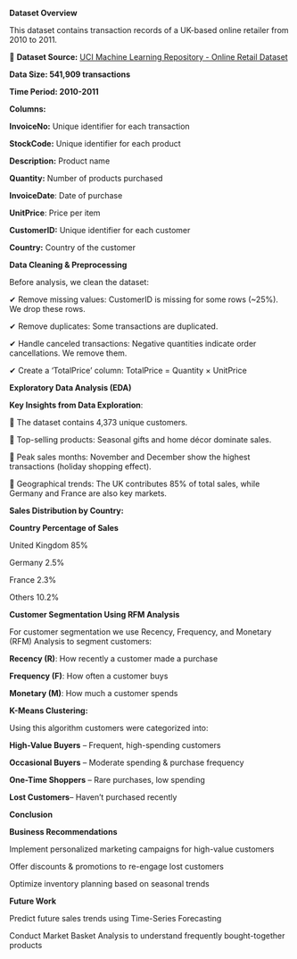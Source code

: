 **Dataset Overview**

This dataset contains transaction records of a UK-based online retailer from 2010 to 2011.

🔗 **Dataset Source:** [UCI Machine Learning Repository - Online Retail Dataset](https://archive.ics.uci.edu/dataset/352/online+retail)

**Data Size: 541,909 transactions**

**Time Period: 2010-2011**

**Columns:**

**InvoiceNo:** Unique identifier for each transaction

**StockCode:** Unique identifier for each product

**Description:** Product name

**Quantity:** Number of products purchased

**InvoiceDate**: Date of purchase

**UnitPrice**: Price per item

**CustomerID:** Unique identifier for each customer

**Country:** Country of the customer


**Data Cleaning & Preprocessing**

 Before analysis, we clean the dataset:

✔ Remove missing values: CustomerID is missing for some rows (~25%). We drop these rows.

✔ Remove duplicates: Some transactions are duplicated.

✔ Handle canceled transactions: Negative quantities indicate order cancellations. We remove them.

✔ Create a ‘TotalPrice’ column: TotalPrice = Quantity × UnitPrice


**Exploratory Data Analysis (EDA)**

**Key Insights from Data Exploration**:

🔹 The dataset contains 4,373 unique customers.

🔹 Top-selling products: Seasonal gifts and home décor dominate sales.

🔹 Peak sales months: November and December show the highest transactions (holiday shopping effect).

🔹 Geographical trends: The UK contributes 85% of total sales, while Germany and France are also key markets.

**Sales Distribution by Country:**

**Country	Percentage of Sales**

United Kingdom	85%

Germany	2.5%

France	2.3%

Others	10.2%

**Customer Segmentation Using RFM Analysis**

For customer segmentation we use Recency, Frequency, and Monetary (RFM) Analysis to segment customers:

**Recency (R)**: How recently a customer made a purchase

**Frequency (F)**: How often a customer buys

**Monetary (M)**: How much a customer spends


**K-Means Clustering:**

Using this algorithm customers were categorized into:

**High-Value Buyers** – Frequent, high-spending customers

**Occasional Buyers** – Moderate spending & purchase frequency

**One-Time Shoppers** – Rare purchases, low spending

**Lost Customers**– Haven’t purchased recently


**Conclusion**

**Business Recommendations**

Implement personalized marketing campaigns for high-value customers

Offer discounts & promotions to re-engage lost customers

Optimize inventory planning based on seasonal trends

**Future Work**

Predict future sales trends using Time-Series Forecasting

Conduct Market Basket Analysis to understand frequently bought-together products





